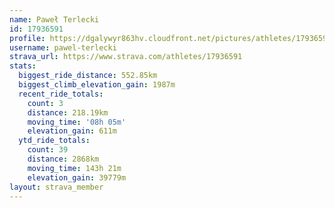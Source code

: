 ```yaml
---
name: Paweł Terlecki
id: 17936591
profile: https://dgalywyr863hv.cloudfront.net/pictures/athletes/17936591/5577025/4/large.jpg
username: pawel-terlecki
strava_url: https://www.strava.com/athletes/17936591
stats:
  biggest_ride_distance: 552.85km
  biggest_climb_elevation_gain: 1987m
  recent_ride_totals:
    count: 3
    distance: 218.19km
    moving_time: '08h 05m'
    elevation_gain: 611m
  ytd_ride_totals:
    count: 39
    distance: 2868km
    moving_time: 143h 21m
    elevation_gain: 39779m
layout: strava_member
--- 
```

